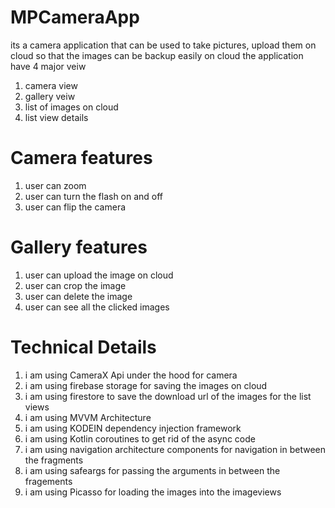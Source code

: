 # MPCameraApp

its a camera application that can be used to take pictures, upload them on cloud so that the images can be backup easily on cloud
the application have 4 major veiw
1. camera view
2. gallery veiw
3. list of images on cloud
4. list view details

# Camera features 

1. user can zoom
2. user can turn the flash on and off
3. user can flip the camera 

# Gallery features

1. user can upload the image on cloud
2. user can crop the image
3. user can delete the image
4. user can see all the clicked images 

# Technical Details

1. i am using CameraX Api under the hood for camera 
2. i am using firebase storage for saving the images on cloud 
3. i am using firestore to save the download url of the images for the list views
4. i am using MVVM Architecture 
5. i am using KODEIN dependency injection framework
6. i am using Kotlin coroutines to get rid of the async code
7. i am using navigation architecture components for navigation in between the fragments
8. i am using safeargs for passing the arguments in between the fragements
9. i am using Picasso for loading the images into the imageviews
